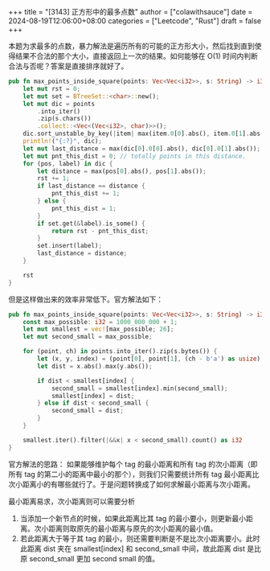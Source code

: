 +++
title = "[3143] 正方形中的最多点数"
author = ["colawithsauce"]
date = 2024-08-19T12:06:00+08:00
categories = ["Leetcode", "Rust"]
draft = false
+++

本题为求最多的点数，暴力解法是遍历所有的可能的正方形大小，然后找到直到使得结果不合法的那个大小，直接返回上一次的结果。如何能够在 O(1) 时间内判断合法与否呢？答案是直接排序就好了。

```rust
pub fn max_points_inside_square(points: Vec<Vec<i32>>, s: String) -> i32 {
    let mut rst = 0;
    let mut set = BTreeSet::<char>::new();
    let mut dic = points
        .into_iter()
        .zip(s.chars())
        .collect::<Vec<(Vec<i32>, char)>>();
    dic.sort_unstable_by_key(|item| max(item.0[0].abs(), item.0[1].abs()));
    println!("{:?}", dic);
    let mut last_distance = max(dic[0].0[0].abs(), dic[0].0[1].abs());
    let mut pnt_this_dist = 0; // totally points in this distance.
    for (pos, label) in dic {
        let distance = max(pos[0].abs(), pos[1].abs());
        rst += 1;
        if last_distance == distance {
            pnt_this_dist += 1;
        } else {
            pnt_this_dist = 1;
        }
        if set.get(&label).is_some() {
            return rst - pnt_this_dist;
        }
        set.insert(label);
        last_distance = distance;
    }

    rst
}
```

但是这样做出来的效率非常低下。官方解法如下：

```rust
pub fn max_points_inside_square(points: Vec<Vec<i32>>, s: String) -> i32 {
    const max_possible: i32 = 1000_000_000 + 1;
    let mut smallest = vec![max_possible; 26];
    let mut second_small = max_possible;

    for (point, ch) in points.into_iter().zip(s.bytes()) {
        let (x, y, index) = (point[0], point[1], (ch - b'a') as usize);
        let dist = x.abs().max(y.abs());

        if dist < smallest[index] {
            second_small = smallest[index].min(second_small);
            smallest[index] = dist;
        } else if dist < second_small {
            second_small = dist;
        }
    }

    smallest.iter().filter(|&&x| x < second_small).count() as i32
}
```

官方解法的思路：
如果能够维护每个 tag 的最小距离和所有 tag 的次小距离（即所有 tag 的第二小的距离中最小的那个），则我们只需要统计所有 tag 最小距离比次小距离小的有哪些就行了。于是问题转换成了如何求解最小距离与次小距离。

最小距离易求，次小距离则可以需要分析

1.  当添加一个新节点的时候，如果此距离比其 tag 的最小要小，则更新最小距离。次小距离则取原先的最小距离与原先的次小距离的最小值。
2.  若此距离大于等于其 tag 的最小，则还需要判断是不是比次小距离要小。此时此距离 dist 夹在 smallest[index] 和 second_small 中间，故此距离 dist 是比原 second_small 更加 second small 的值。
